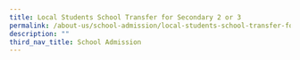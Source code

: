 ```yaml
---
title: Local Students School Transfer for Secondary 2 or 3
permalink: /about-us/school-admission/local-students-school-transfer-for-secondary-2-or-3/
description: ""
third_nav_title: School Admission
---
```

